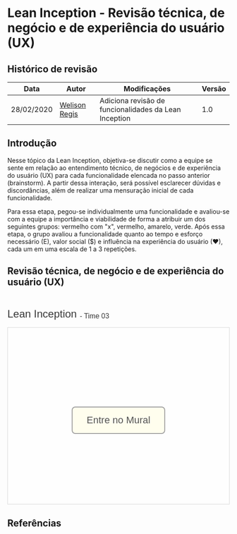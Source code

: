 # Lean Inception - Revisão técnica, de negócio e de experiência do usuário (UX)

## Histórico de revisão

| Data       | Autor                                        | Modificações                                          | Versão |
| ---------- | -------------------------------------------- | ----------------------------------------------------- | ------ |
| 28/02/2020 | [Welison Regis](https://github.com/WelisonR) | Adiciona revisão de funcionalidades da Lean Inception | 1.0    |

## Introdução

Nesse tópico da Lean Inception, objetiva-se discutir como a equipe se sente em relação ao entendimento técnico, de negócios e de experiência do usuário (UX) para cada funcionalidade elencada no passo anterior (brainstorm). A partir dessa interação, será possível esclarecer dúvidas e discordâncias, além de realizar uma mensuração inicial de cada funcionalidade.

Para essa etapa, pegou-se individualmente uma funcionalidade e avaliou-se com a equipe a importância e viabilidade de forma a atribuir um dos seguintes grupos: vermelho com "x", vermelho, amarelo, verde. Após essa etapa, o grupo avaliou a funcionalidade quanto ao tempo e esforço necessário (E), valor social ($) e influência na experiência do usuário (❤), cada um em uma escala de 1 a 3 repetições.

## Revisão técnica, de negócio e de experiência do usuário (UX)

<div style="width: 100%;" class="embed-thumb">
  <h1
    style="
      position: relative;
      vertical-align: middle;
      display: inline-block;
      font-size: 24px;
      line-height: 22px;
      color: #393939;
      margin-bottom: 10px;
      font-weight: 300;
      font-family: Proxima Nova, sans-serif;
    "
  >
    <div>
      <span
        style="
          max-width: 555px;
          display: inline-block;
          overflow: hidden;
          white-space: nowrap;
          text-overflow: ellipsis;
          line-height: 1;
          height: 25px;
          margin-top: -3px;
        "
        >Lean Inception</span
      >
      <span
        style="
          position: relative;
          top: -3px;
          font-size: 16px;
          margin-top: -6px;
          line-height: 24px;
          color: #393939;
          font-weight: 300;
        "
      >
        - Time 03</span
      >
    </div>
  </h1>
  <div
    style="
      position: relative;
      height: 0;
      overflow: hidden;
      height: 400px;
      max-width: 800px;
      min-width: 320px;
      border-width: 1px;
      border-style: solid;
      border-color: #d8d8d8;
      z-index: 1;
    "
  >
    <div
      style="
        position: absolute;
        top: 0;
        left: 0;
        z-index: 10;
        width: 100%;
        height: 100%;
        background: url(https://murally.blob.core.windows.net/thumbnails/fgaepsmds202027717/murals/fgaepsmds202027717.1613056265271-60254909c08cf56abe7f53d0-f7f92ae9-01b5-49d2-a181-80aba1208274.png?v=d187ac04-3998-4220-8925-13e61c586a54)
          no-repeat center center;
        background-size: cover;
      "
    >
      <div
        style="
          position: absolute;
          top: 0;
          left: 0;
          z-index: 20;
          width: 100%;
          height: 100%;
          background-color: white;
          -webkit-filter: opacity(0.4);
        "
      ></div>
      <a
        href="https://app.mural.co/t/fgaepsmds202027717/m/fgaepsmds202027717/1613056265271/43ebf7fd8cc2798103c19034b6ad715f5f8c77ed?wid=0-1589015762539"
        target="_blank"
        rel="noopener noreferrer"
        style="
          transform: translate(-50%, -50%);
          top: 50%;
          left: 50%;
          position: absolute;
          z-index: 30;
          border: none;
          display: block;
          height: 50px;
          background: transparent;
        "
      >
        <button style="padding: 16px 32px; text-align: center; font-size: 22px; margin: 4px 2px; cursor: pointer; background-color: #fffeee; color: #545454; border: 2px solid #9f9f9f; border-radius: 8px;">
          Entre no Mural
        </button>
      </a>
    </div>
  </div>
</div>

## Referências

[^1]: CAROLI, Paulo. Exemplo de Lean Inception: EasyBola. 2018. Disponível em: https://www.caroli.org/easy-bola/. Acesso em: 28 fev. 2021.
